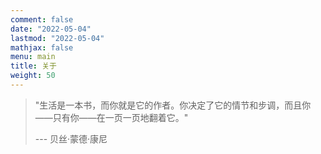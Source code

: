 ```yaml
---
comment: false
date: "2022-05-04"
lastmod: "2022-05-04"
mathjax: false
menu: main
title: 关于
weight: 50
---
```


> "生活是一本书，而你就是它的作者。你决定了它的情节和步调，而且你——只有你——在一页一页地翻着它。"
>
> --- 贝丝·蒙德·康尼